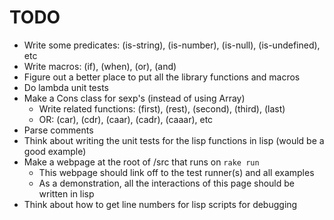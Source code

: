# TODO

* Write some predicates: (is-string), (is-number), (is-null), (is-undefined), etc
* Write macros: (if), (when), (or), (and)
* Figure out a better place to put all the library functions and macros
* Do lambda unit tests
* Make a Cons class for sexp's (instead of using Array)
	* Write related functions: (first), (rest), (second), (third), (last)
	* OR: (car), (cdr), (caar), (cadr), (caaar), etc
* Parse comments
* Think about writing the unit tests for the lisp functions in lisp (would be a good example)
* Make a webpage at the root of /src that runs on `rake run`
	* This webpage should link off to the test runner(s) and all examples
	* As a demonstration, all the interactions of this page should be written in lisp
* Think about how to get line numbers for lisp scripts for debugging
